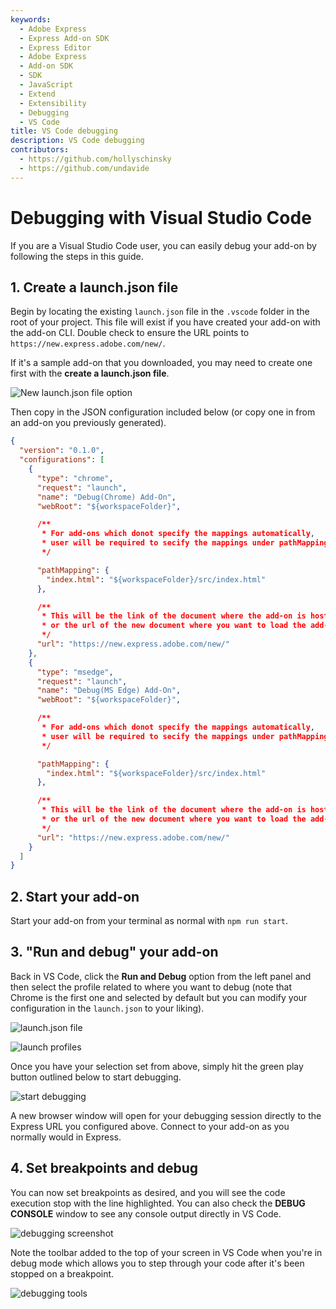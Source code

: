 ```yaml
---
keywords:
  - Adobe Express
  - Express Add-on SDK
  - Express Editor
  - Adobe Express
  - Add-on SDK
  - SDK
  - JavaScript
  - Extend
  - Extensibility
  - Debugging
  - VS Code
title: VS Code debugging
description: VS Code debugging
contributors:
  - https://github.com/hollyschinsky
  - https://github.com/undavide
---
```


# Debugging with Visual Studio Code

If you are a Visual Studio Code user, you can easily debug your add-on by following the steps in this guide.

<!-- An example of this workflow is shown in the video below for reference:

<iframe aria-label="Debugging VS Code Demo" src="https://drive.google.com/file/d/1at1jXCTIi9TZWxwFn11su0PeEQZhUGFC/preview" width="640" height="480"></iframe> -->

## 1. Create a launch.json file

Begin by locating the existing `launch.json` file in the `.vscode` folder in the root of your project. This file will exist if you have created your add-on with the add-on CLI. Double check to ensure the URL points to `https://new.express.adobe.com/new/`.

<InlineAlert slots="text" variant="info" />

If it's a sample add-on that you downloaded, you may need to create one first with the **create a launch.json file**.

![New launch.json file option](img/new-launch-json.png)

Then copy in the JSON configuration included below (or copy one in from an add-on you previously generated).

```json
{
  "version": "0.1.0",
  "configurations": [
    {
      "type": "chrome",
      "request": "launch",
      "name": "Debug(Chrome) Add-On",
      "webRoot": "${workspaceFolder}",

      /**
       * For add-ons which donot specify the mappings automatically,
       * user will be required to secify the mappings under pathMapping property.
       */

      "pathMapping": {
        "index.html": "${workspaceFolder}/src/index.html"
      },

      /**
       * This will be the link of the document where the add-on is hosted
       * or the url of the new document where you want to load the add-on
       */
      "url": "https://new.express.adobe.com/new/"
    },
    {
      "type": "msedge",
      "request": "launch",
      "name": "Debug(MS Edge) Add-On",
      "webRoot": "${workspaceFolder}",

      /**
       * For add-ons which donot specify the mappings automatically,
       * user will be required to secify the mappings under pathMapping property.
       */

      "pathMapping": {
        "index.html": "${workspaceFolder}/src/index.html"
      },

      /**
       * This will be the link of the document where the add-on is hosted
       * or the url of the new document where you want to load the add-on
       */
      "url": "https://new.express.adobe.com/new/"
    }
  ]
}
```

## 2. Start your add-on

Start your add-on from your terminal as normal with `npm run start`.

## 3. "Run and debug" your add-on

Back in VS Code, click the **Run and Debug** option from the left panel and then select the profile related to where you want to debug (note that Chrome is the first one and selected by default but you can modify your configuration in the `launch.json` to your liking).

![launch.json file](img/vscode-debug-option.png)

![launch profiles](img/launch-profiles.png)

Once you have your selection set from above, simply hit the green play button outlined below to start debugging.

![start debugging](img/start-debug.png)

A new browser window will open for your debugging session directly to the Express URL you configured above. Connect to your add-on as you normally would in Express.

## 4. Set breakpoints and debug

You can now set breakpoints as desired, and you will see the code execution stop with the line highlighted. You can also check the **DEBUG CONSOLE** window to see any console output directly in VS Code.

![debugging screenshot](img/debugging.png)

Note the toolbar added to the top of your screen in VS Code when you're in debug mode which allows you to step through your code after it's been stopped on a breakpoint.

![debugging tools](img/debugger-tool.png)
